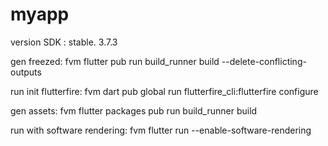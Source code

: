 # myapp

version SDK : stable. 3.7.3

gen freezed: fvm flutter pub run build_runner build --delete-conflicting-outputs

run init flutterfire: fvm dart pub global run flutterfire_cli:flutterfire configure

gen assets: fvm flutter packages pub run build_runner build

run with software rendering: fvm flutter run --enable-software-rendering
